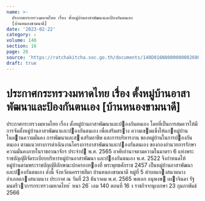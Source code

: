 ```yaml
---
name: >-
  ประกาศกระทรวงมหาดไทย เรื่อง ตั้งหมู่บ้านอาสาพัฒนาและป้องกันตนเอง
  [บ้านหนองขามนาดี]
date: '2023-02-22'
category: ง
volume: 140
section: 16
page: 26
source: 'https://ratchakitcha.soc.go.th/documents/140D016N0000000002600.pdf'
draft: true
---
```


# ประกาศกระทรวงมหาดไทย เรื่อง ตั้งหมู่บ้านอาสาพัฒนาและป้องกันตนเอง [บ้านหนองขามนาดี]

ประกาศกระทรวงมหาดไทย เรื่อง ตั้งหมู่บ้านอาสาพัฒนาและปองกันตนเอง โดยที่เป็นการสมควรให้มีการจัดตั้งหมู่บ้านอาสาพัฒนาและปองกันตนเอง เพื่อเสริมสราง ความเขมแข็งให้แกหมู่บ้าน ในดานความมั่นคง การพัฒนาและสงเสริมอาชีพ และการบริหารงาน ของหมู่บ้านในการปองกันตนเอง ตามแนวทางการดําเนินงานโครงการอาสาพัฒนาและปองกันตนเอง ของกองอํานวยการรักษาความมั่นคงภายในราชอาณาจักร ประจําป พ.ศ. 2565 อาศัยอํานาจตามความในมาตรา 6 แห่งพระราชบัญญัติจัดระเบียบบริหารหมู่บ้านอาสาพัฒนา และปองกันตนเอง พ.ศ. 2522 จึงกําหนดให้หมู่บ้านตามพระราชบัญญัติลักษณะปกครองทองที่ พระพุทธศักราช 2457 เป็นหมู่บ้านอาสาพัฒนาและปองกันตนเอง ดังนี้ จังหวัดนครราชสีมา บ้านหนองขามนาดี หมู่ที่ 5 ตําบลแกงสนามนาง อําเภอแกงสนามนาง ประกาศ ณ วันที่ 23 ธันวาคม พ.ศ. 2565 พลเอก อนุพงษ เผาจินดา รัฐมนตรีวาการกระทรวงมหาดไทย ้ หนา 26 ่ เลม 140 ตอนที่ 16 ง ราชกิจจานุเบกษา 23 กุมภาพันธ์ 2566
